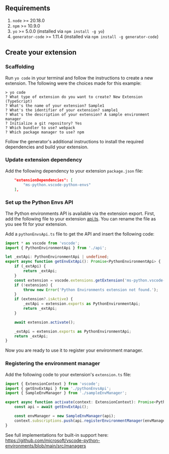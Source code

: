 ## Requirements

1. `node` >= 20.18.0
2. `npm` >= 10.9.0
3. `yo` >= 5.0.0 (installed via `npm install -g yo`)
4. `generator-code` >= 1.11.4 (installed via `npm install -g generator-code`)

## Create your extension

### Scaffolding

Run `yo code` in your terminal and follow the instructions to create a new extension. The following were the choices made for this example:

```
> yo code
? What type of extension do you want to create? New Extension (TypeScript)
? What's the name of your extension? Sample1
? What's the identifier of your extension? sample1
? What's the description of your extension? A sample environment manager
? Initialize a git repository? Yes
? Which bundler to use? webpack
? Which package manager to use? npm
```

Follow the generator's additional instructions to install the required dependencies and build your extension.

### Update extension dependency

Add the following dependency to your extension `package.json` file:

```json
    "extensionDependencies": [
        "ms-python.vscode-python-envs"
    ],
```

### Set up the Python Envs API

The Python environments API is available via the extension export. First, add the following file to your extension [api.ts](https://github.com/microsoft/vscode-python-environments/blob/main/src/api.ts). You can rename the file as you see fit for your extension.

Add a `pythonEnvsApi.ts` file to get the API and insert the following code:

```typescript
import * as vscode from 'vscode';
import { PythonEnvironmentApi } from './api';

let _extApi: PythonEnvironmentApi | undefined;
export async function getEnvExtApi(): Promise<PythonEnvironmentApi> {
    if (_extApi) {
        return _extApi;
    }
    const extension = vscode.extensions.getExtension('ms-python.vscode-python-envs');
    if (!extension) {
        throw new Error('Python Environments extension not found.');
    }
    if (extension?.isActive) {
        _extApi = extension.exports as PythonEnvironmentApi;
        return _extApi;
    }

    await extension.activate();

    _extApi = extension.exports as PythonEnvironmentApi;
    return _extApi;
}
```

Now you are ready to use it to register your environment manager.

### Registering the environment manager

Add the following code to your extension's `extension.ts` file:

```typescript
import { ExtensionContext } from 'vscode';
import { getEnvExtApi } from './pythonEnvsApi';
import { SampleEnvManager } from './sampleEnvManager';

export async function activate(context: ExtensionContext): Promise<PythonEnvironmentApi> {
    const api = await getEnvExtApi();

    const envManager = new SampleEnvManager(api);
    context.subscriptions.push(api.registerEnvironmentManager(envManager));
}
```

See full implementations for built-in support here: https://github.com/microsoft/vscode-python-environments/blob/main/src/managers
